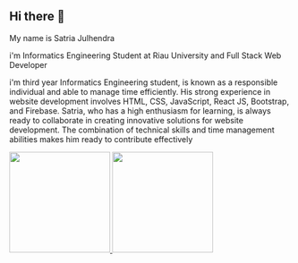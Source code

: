 ## Hi there 👋

My name is Satria Julhendra

i'm Informatics Engineering Student at Riau University and Full Stack Web Developer

i'm third year Informatics Engineering student, is known as a responsible individual and able to manage time efficiently. His strong experience in website development involves HTML, CSS, JavaScript, React JS, Bootstrap, and Firebase. Satria, who has a high enthusiasm for learning, is always ready to collaborate in creating innovative solutions for website development. The combination of technical skills and time management abilities makes him ready to contribute effectively

<p align="left">
<a href="https://github.com/SatriaJulhendra">
  <img height="180em" src="https://github-readme-stats-eight-theta.vercel.app/api?username=SatriaJulhendra&show_icons=true&theme=algolia&include_all_commits=true&count_private=true"/>
  <img height="180em" src="https://github-readme-stats-eight-theta.vercel.app/api/top-langs/?username=SatriaJulhendra&layout=compact&layout=compact&theme=algolia"/>
</a>
</p>

<!--
**SatriaJulhendra/SatriaJulhendra** is a ✨ _special_ ✨ repository because its `README.md` (this file) appears on your GitHub profile.

Here are some ideas to get you started:

- 🔭 I’m currently working on ...
- 🌱 I’m currently learning ...
- 👯 I’m looking to collaborate on ...
- 🤔 I’m looking for help with ...
- 💬 Ask me about ...
- 📫 How to reach me: ...
- 😄 Pronouns: ...
- ⚡ Fun fact: ...
-->
